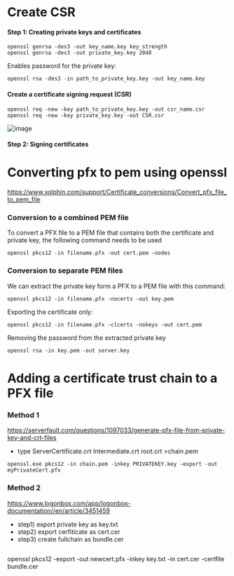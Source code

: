 

# Create CSR

 ####  Step 1: Creating private keys and certificates
```
openssl genrsa -des3 -out key_name.key key_strength
openssl genrsa -des3 -out private_key.key 2048
```
Enables password for the private key:
```
openssl rsa -des3 -in path_to_private_key.key -out key_name.key
```

 ####  Create a certificate signing request (CSR)
```
openssl req -new -key path_to_private_key.key -out csr_name.csr
openssl req -new -key private_key.key -out CSR.csr
```
![image](https://github.com/rezaabedi1365/LinuxConfigFile/assets/117336743/b3393492-ef01-4307-9385-1b01f2a643a8)

 ####  Step 2: Signing certificates


# Converting pfx to pem using openssl
https://www.xolphin.com/support/Certificate_conversions/Convert_pfx_file_to_pem_file
### Conversion to a combined PEM file
To convert a PFX file to a PEM file that contains both the certificate and private key, the following command needs to be used
```
openssl pkcs12 -in filename.pfx -out cert.pem -nodes 
```
### Conversion to separate PEM files
We can extract the private key form a PFX to a PEM file with this command:
```
openssl pkcs12 -in filename.pfx -nocerts -out key.pem
```
Exporting the certificate only:
```
openssl pkcs12 -in filename.pfx -clcerts -nokeys -out cert.pem 
```

Removing the password from the extracted private key
```
openssl rsa -in key.pem -out server.key 
```
# Adding a certificate trust chain to a PFX file

### Method 1
https://serverfault.com/questions/1097033/generate-pfx-file-from-private-key-and-crt-files
- type ServerCertificate.crt Intermediate.crt root.crt >chain.pem
```
openssl.exe pkcs12 -in chain.pem -inkey PRIVATEKEY.key -export -out myPrivateCert.pfx
```

### Method 2
https://www.logonbox.com/app/logonbox-documentation//en/article/3451459
* step1) export private key as key.txt
* step2) export cerfiticate as cert.cer
* step3) create fullchain as bundle.cer
  ```
openssl pkcs12 -export -out newcert.pfx -inkey key.txt -in cert.cer -certfile bundle.cer
```
